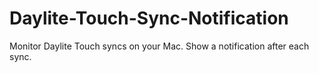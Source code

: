 Daylite-Touch-Sync-Notification
===============================

Monitor Daylite Touch syncs on your Mac. Show a notification after each sync.
